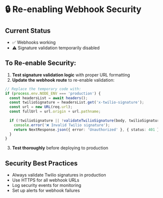 # 🔒 Re-enabling Webhook Security

## Current Status
- ✅ Webhooks working
- ⚠️ Signature validation temporarily disabled

## To Re-enable Security:

1. **Test signature validation logic** with proper URL formatting
2. **Update the webhook route** to re-enable validation:

```typescript
// Replace the temporary code with:
if (process.env.NODE_ENV === 'production') {
  const headersList = await headers();
  const twilioSignature = headersList.get('x-twilio-signature');
  const url = new URL(req.url);
  const fullUrl = url.origin + url.pathname;
  
  if (!twilioSignature || !validateTwilioSignature(body, twilioSignature, fullUrl)) {
    console.error('❌ Invalid Twilio signature');
    return NextResponse.json({ error: 'Unauthorized' }, { status: 401 });
  }
}
```

3. **Test thoroughly** before deploying to production

## Security Best Practices
- Always validate Twilio signatures in production
- Use HTTPS for all webhook URLs
- Log security events for monitoring
- Set up alerts for webhook failures 